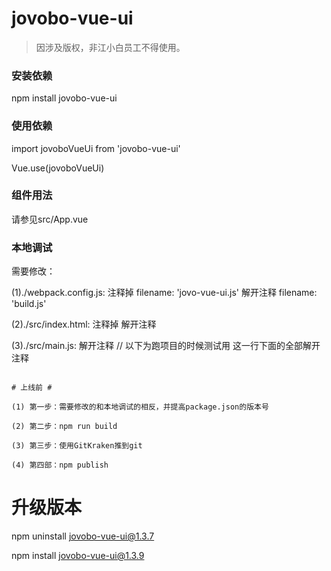 # jovobo-vue-ui

> 因涉及版权，非江小白员工不得使用。

### 安装依赖

npm install jovobo-vue-ui

### 使用依赖

import jovoboVueUi from 'jovobo-vue-ui'

Vue.use(jovoboVueUi)

### 组件用法

请参见src/App.vue

### 本地调试

需要修改：

(1)./webpack.config.js:
  注释掉 filename: 'jovo-vue-ui.js'
  解开注释 filename: 'build.js'

(2)./src/index.html:
  注释掉 <script src="./dist/jovo-vue-ui.js"></script>
  解开注释 <script src="./dist/build.js"></script>

(3)./src/main.js:
  解开注释
  // 以下为跑项目的时候测试用 
  这一行下面的全部解开注释

```

# 上线前 #

(1) 第一步：需要修改的和本地调试的相反，并提高package.json的版本号

(2) 第二步：npm run build

(3) 第三步：使用GitKraken推到git

(4) 第四部：npm publish

```

# 升级版本 #

npm uninstall jovobo-vue-ui@1.3.7

npm install jovobo-vue-ui@1.3.9